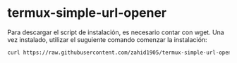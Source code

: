 # termux-simple-url-opener
Para descargar el script de instalación, es necesario contar con wget. Una vez instalado, utilizar el suguiente comando comenzar la instalación:

```bash
curl https://raw.githubusercontent.com/zahid1905/termux-simple-url-opener/main/install.sh -o install.sh && chmod +x install.sh && bash install.sh
```
